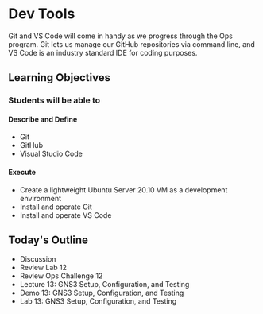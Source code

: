 # Dev Tools

Git and VS Code will come in handy as we progress through the Ops program. Git lets us manage our GitHub repositories via command line, and VS Code is an industry standard IDE for coding purposes. 

## Learning Objectives

### Students will be able to

#### Describe and Define

- Git
- GitHub
- Visual Studio Code

#### Execute

- Create a lightweight Ubuntu Server 20.10 VM as a development environment
- Install and operate Git
- Install and operate VS Code

## Today's Outline

- Discussion
- Review Lab 12
- Review Ops Challenge 12
- Lecture 13: GNS3 Setup, Configuration, and Testing
- Demo 13: GNS3 Setup, Configuration, and Testing
- Lab 13: GNS3 Setup, Configuration, and Testing
